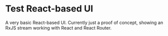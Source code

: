 # Test React-based UI

A very basic React-based UI. Currently just a proof of concept, showing an RxJS stream working with React and React Router.